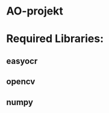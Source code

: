# AO-projekt

# Required Libraries:
easyocr
----------------------------
opencv
----------------------------
numpy
----------------------------
